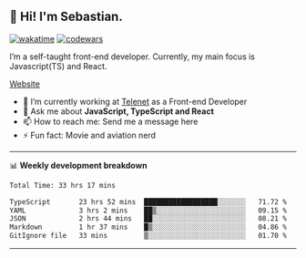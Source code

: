## 👋 Hi! I'm Sebastian.

[![wakatime](https://wakatime.com/badge/user/df0036c6-328a-4a39-be9b-e49417ed22a1.svg)](https://wakatime.com/@df0036c6-328a-4a39-be9b-e49417ed22a1)
[![codewars](https://www.codewars.com/users/sebavuye/badges/small)](https://www.codewars.com/users/sebavuye)

I’m a self-taught front-end developer. Currently, my main focus is Javascript(TS) and React.

[Website](https://sebastianvuye.be)

- 🔭 I’m currently working at [Telenet](https://telenet.be/) as a Front-end Developer
- 💬 Ask me about **JavaScript, TypeScript and React**
- 📫 How to reach me: Send me a message here
- ⚡ Fun fact: Movie and aviation nerd

-------

📊 **Weekly development breakdown**

<!--START_SECTION:waka-->

```txt
Total Time: 33 hrs 17 mins

TypeScript       23 hrs 52 mins  ██████████████████░░░░░░░   71.72 %
YAML             3 hrs 2 mins    ██▒░░░░░░░░░░░░░░░░░░░░░░   09.15 %
JSON             2 hrs 44 mins   ██░░░░░░░░░░░░░░░░░░░░░░░   08.21 %
Markdown         1 hr 37 mins    █▒░░░░░░░░░░░░░░░░░░░░░░░   04.86 %
GitIgnore file   33 mins         ▒░░░░░░░░░░░░░░░░░░░░░░░░   01.70 %
```

<!--END_SECTION:waka-->
-------
